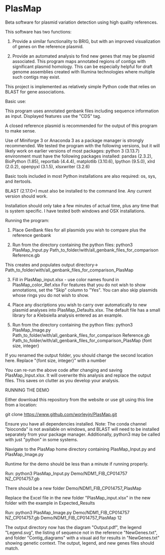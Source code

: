 # PlasMap
Beta software for plasmid variation detection using high quality references.

This software has two functions:
1) Provide a similar functionality to BRIG, but with an improved visualization of genes on the reference plasmid.

2) Provide an automated analysis to find new genes that may be plasmid associated. This program maps annotated regions of contigs with significant plasmid homology. This can be especially helpful for draft genome assemblies created with Illumina technologies where multiple such contigs may exist.

This project is implemented as relatively simple Python code that relies on BLAST for gene associations.

Basic use:

This program uses annotated genbank files including sequence information as input. Displayed features use the "CDS" tag.

A closed reference plasmid is recommended for the output of this program to make sense.

Use of Miniforge 3 or Anaconda 3 as a package manager is strongly recommended. We tested the program with the following versions, but it will likely work on earlier versions of most packages:
python 3 (3.13.7) environment must have the following packages installed:
pandas (2.3.2), BioPython (1.85), reportlab (4.4.4), matplotlib (3.10.6), Ipython (9.5.0), xlrd (2.0.2), openpyxl (3.1.5), xlsxwriter (3.2.6)

Basic tools included in most Python installations are also required: os, sys, and itertools.

BLAST (2.17.0+) must also be installed to the command line. Any current version should work.

Installation should only take a few minutes of actual time, plus any time that is system specific. I have tested both windows and OSX installations.

Running the program:

1) Place GenBank files for all plasmids you wish to compare plus the reference genbank

2) Run from the directory containing the python files: python3 PlasMap_Input.py Path_to_folder/with/all_genbank_files_for_comparison Reference.gb

This creates and populates output directory-> Path_to_folder/with/all_genbank_files_for_comparison_PlasMap

3) Fill in PlasMap_input.xlsx - use color names found in PlasMap_color_Ref.xlsx
For features that you do not wish to show annotations, set the "Skip" column to "Yes". You can also skip plasmids whose rings you do not wish to show.

4) Place any discriptions you wish to carry over automatically to new plasmid analyses into PlasMap_Defaults.xlsx. The default file has a small library for a Klebsiella analysis entered as an example.

5) Run from the directory containing the python files: python3 PlasMap_Image.py Path_to_folder/with/all_genbank_files_for_comparison Reference.gb Path_to_folder/with/all_genbank_files_for_comparison_PlasMap {font size, integer}

If you renamed the output folder, you should change the second location here. Replace "{font size, integer}" with a number

You can re-run the above code after changing and saving PlasMap_Input.xlsx. It will overwrite this analysis and replace the output files. This saves on clutter as you develop your analysis.


RUNNING THE DEMO

Either download this repository from the website or use git using this line from a location:

git clone https://www.github.com/worleyjn/PlasMap.git

Ensure you have all dependencies installed. Note: The conda channel "bioconda" is not available on windows, and BLAST will need to be installed separately from your package manager. Additionally, python3 may be called with just "python" in some systems.

Navigate to the PlasMap home directory containing PlasMap_Input.py and PlasMap_Image.py

Runtime for the demo should be less than a minute if running properly.

Run: python3 PlasMap_Input.py Demo/NDM1_FIB_CP014757 NZ_CP014757.gb

There should be a new folder Demo/NDM1_FIB_CP014757_PlasMap

Replace the Excel file in the new folder "PlasMap_input.xlsx" in the new folder with the example in Expected_Results

Run: python3 PlasMap_Image.py Demo/NDM1_FIB_CP014757 NZ_CP014757.gb Demo/NDM1_FIB_CP014757_PlasMap 12

The output directory now has the diagram "Output.pdf", the legend "Legend.svg", the listing of sequence not in the reference "NewGenes.txt", and folder "Contig_diagrams" with a visual aid for results in "NewGenes.txt" showing genetic context. The output, legend, and new genes files should match.
